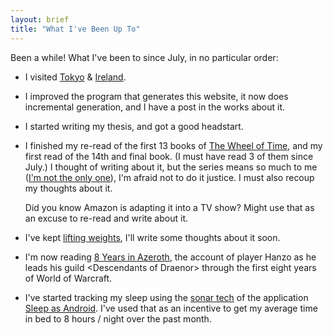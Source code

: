 ```yaml
---
layout: brief
title: "What I've Been Up To"
---
```


Been a while! What I've been to since July, in no particular order:

- I visited [Tokyo] & [Ireland].

- I improved the program that generates this website, it now does incremental
  generation, and I have a post in the works about it.

- I started writing my thesis, and got a good headstart.

- I finished my re-read of the first 13 books of [The Wheel of Time], and my first
  read of the 14th and final book. (I must have read 3 of them since July.) I
  thought of writing about it, but the series means so much to me ([I'm not the
  only one][tweet]), I'm afraid not to do it justice. I must also recoup my
  thoughts about it.

  Did you know Amazon is adapting it into a TV show? Might use that as an excuse
  to re-read and write about it.

- I've kept [lifting weights], I'll write some thoughts about it soon.

- I'm now reading [8 Years in Azeroth], the account of player Hanzo as he leads
  his guild \<Descendants of Draenor\> through the first eight years of World of
  Warcraft.

- I've started tracking my sleep using the [sonar tech] of the application
  [Sleep as Android]. I've used that as an incentive to get my average time in
  bed to 8 hours / night over the past month.

[incremental generation]: /static-generation-incrementally/
[Tokyo]: https://photos.app.goo.gl/NrzEvTjUMPfdXKwb9
[Ireland]: https://photos.app.goo.gl/RpXdMQpQa7beJkL96
[The Wheel of Time]: https://en.wikipedia.org/wiki/The_Wheel_of_Time
[tweet]: https://twitter.com/norswap/status/1032258555846569986
[lifting weights]: /weight-training/
[8 Years in Azeroth]: https://eightyearsinazeroth.blogspot.com/
[sonar tech]: https://sleep.urbandroid.org/introducing-sonar-as-sensor/
[Sleep as Android]: https://play.google.com/store/apps/details?id=com.urbandroid.sleep
